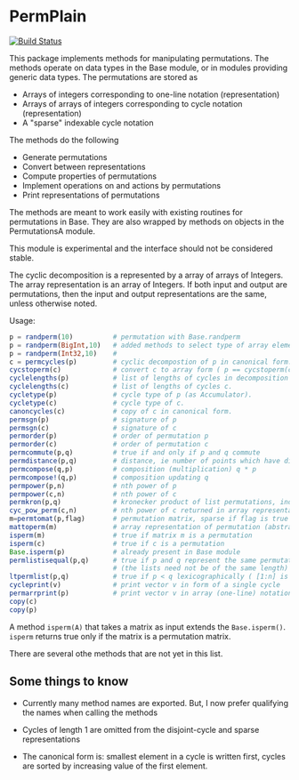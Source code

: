 # PermPlain

[![Build Status](https://travis-ci.org/jlapeyre/PermPlain.jl.svg?branch=master)](https://travis-ci.org/jlapeyre/PermPlain.jl)

This package implements methods for manipulating permutations.
The methods operate on data types in the Base module, or in modules providing generic
data types. The permutations are stored as

* Arrays of integers corresponding to one-line notation (representation)
* Arrays of arrays of integers corresponding to cycle notation (representation)
* A "sparse" indexable cycle notation

The methods do the following

* Generate permutations
* Convert between representations
* Compute properties of permutations
* Implement operations on and actions by permutations
* Print representations of permutations

The methods are meant to work easily with existing routines
for permutations in Base. They are also wrapped by methods
on objects in the PermutationsA module.

This module is experimental and the interface should not
be considered stable.

The cyclic decomposition is a represented by a array of arrays of Integers.
The array representation is an array of Integers.
If both input and output are permutations, then the input and output
representations are the same, unless otherwise noted.

Usage:
```julia
p = randperm(10)          # permutation with Base.randperm
p = randperm(BigInt,10)   # added methods to select type of array elements.
p = randperm(Int32,10)    # 
c = permcycles(p)         # cyclic decompostion of p in canonical form.
cycstoperm(c)             # convert c to array form ( p == cycstoperm(c) is true )
cyclelengths(p)           # list of lengths of cycles in decomposition of p.
cyclelengths(c)           # list of lengths of cycles c.
cycletype(p)              # cycle type of p (as Accumulator).
cycletype(c)              # cycle type of c.
canoncycles(c)            # copy of c in canonical form.
permsgn(p)                # signature of p
permsgn(c)                # signature of c
permorder(p)              # order of permutation p
permorder(c)              # order of permutation c
permcommute(p,q)          # true if and only if p and q commute
permdistance(p,q)         # distance, ie number of points which have different image under p and q
permcompose(q,p)          # composition (multiplication) q * p
permcompose!(q,p)         # composition updating q
permpower(p,n)            # nth power of p
permpower(c,n)            # nth power of c
permkron(p,q)             # kronecker product of list permutations, induced by matrix kron product
cyc_pow_perm(c,n)         # nth power of c returned in array representation
m=permtomat(p,flag)       # permutation matrix, sparse if flag is true
mattoperm(m)              # array representation of permutation (abstract) matrix m
isperm(m)                 # true if matrix m is a permutation
isperm(c)                 # true if c is a permutation
Base.isperm(p)            # already present in Base module
permlistisequal(p,q)      # true if p and q represent the same permutation
                          # (the lists need not be of the same length)
ltpermlist(p,q)           # true if p < q lexicographically ( [1:n] is smallest permutation )
cycleprint(v)             # print vector v in form of a single cycle
permarrprint(p)           # print vector v in array (one-line) notation
copy(c)
copy(p)
```

A method ```isperm(A)``` that takes a matrix as input extends the ```Base.isperm()```.
```isperm``` returns true only if the matrix is a permutation matrix.

There are several othe methods that are not yet in this list.

## Some things to know

* Currently many method names are exported. But, I now prefer qualifying the names when calling the methods

* Cycles of length 1 are omitted from the disjoint-cycle and sparse representations

* The canonical form is: smallest element in a cycle is written first,
  cycles are sorted by increasing value of the first element.

